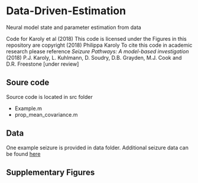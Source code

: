 # Data-Driven-Estimation
Neural model state and parameter estimation from data

Code for Karoly et al (2018)
This code is licensed under the 
Figures in this repository are copyright (2018) Philippa Karoly
To cite this code in academic research please reference
*Seizure Pathways: A model-based investigation* (2018) P.J. Karoly, L. Kuhlmann, D. Soudry, D.B. Grayden, M.J. Cook and D.R. Freestone \[under review\]

## Soure code
Source code is located in src folder
- Example.m
- prop_mean_covariance.m

## Data
One example seizure is provided in data folder. Additional seizure data can be found [here](www.google.com)

## Supplementary Figures
